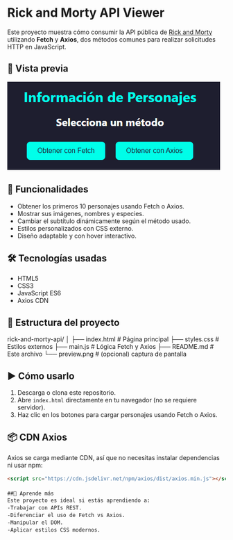 # Rick and Morty API Viewer

Este proyecto muestra cómo consumir la API pública de [Rick and Morty](https://rickandmortyapi.com/) utilizando **Fetch** y **Axios**, dos métodos comunes para realizar solicitudes HTTP en JavaScript.

## 📸 Vista previa

![preview](./preview.png) 

## 🚀 Funcionalidades

- Obtener los primeros 10 personajes usando Fetch o Axios.
- Mostrar sus imágenes, nombres y especies.
- Cambiar el subtítulo dinámicamente según el método usado.
- Estilos personalizados con CSS externo.
- Diseño adaptable y con hover interactivo.

## 🛠️ Tecnologías usadas

- HTML5
- CSS3
- JavaScript ES6
- Axios CDN

## 📁 Estructura del proyecto

rick-and-morty-api/
│
├── index.html # Página principal
├── styles.css # Estilos externos
├── main.js # Lógica Fetch y Axios
├── README.md # Este archivo
└── preview.png # (opcional) captura de pantalla
## ▶️ Cómo usarlo

1. Descarga o clona este repositorio.
2. Abre `index.html` directamente en tu navegador (no se requiere servidor).
3. Haz clic en los botones para cargar personajes usando Fetch o Axios.

## 📦 CDN Axios

Axios se carga mediante CDN, así que no necesitas instalar dependencias ni usar npm:

```html
<script src="https://cdn.jsdelivr.net/npm/axios/dist/axios.min.js"></script>

##🧠 Aprende más
Este proyecto es ideal si estás aprendiendo a:
-Trabajar con APIs REST.
-Diferenciar el uso de Fetch vs Axios.
-Manipular el DOM.
-Aplicar estilos CSS modernos.
